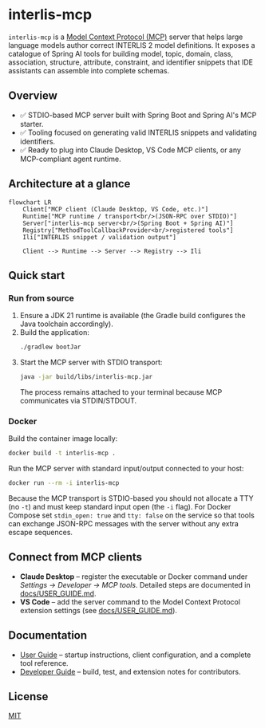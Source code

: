 # interlis-mcp

`interlis-mcp` is a [Model Context Protocol (MCP)](https://modelcontextprotocol.io) server that helps large language models author correct INTERLIS 2 model definitions. It exposes a catalogue of Spring AI tools for building model, topic, domain, class, association, structure, attribute, constraint, and identifier snippets that IDE assistants can assemble into complete schemas.

## Overview
- ✅ STDIO-based MCP server built with Spring Boot and Spring AI's MCP starter.
- ✅ Tooling focused on generating valid INTERLIS snippets and validating identifiers.
- ✅ Ready to plug into Claude Desktop, VS Code MCP clients, or any MCP-compliant agent runtime.

## Architecture at a glance
```mermaid
flowchart LR
    Client["MCP client (Claude Desktop, VS Code, etc.)"]
    Runtime["MCP runtime / transport<br/>(JSON-RPC over STDIO)"]
    Server["interlis-mcp server<br/>(Spring Boot + Spring AI)"]
    Registry["MethodToolCallbackProvider<br/>registered tools"]
    Ili["INTERLIS snippet / validation output"]

    Client --> Runtime --> Server --> Registry --> Ili
```

## Quick start

### Run from source
1. Ensure a JDK 21 runtime is available (the Gradle build configures the Java toolchain accordingly).
2. Build the application:
   ```bash
   ./gradlew bootJar
   ```
3. Start the MCP server with STDIO transport:
   ```bash
   java -jar build/libs/interlis-mcp.jar
   ```
   The process remains attached to your terminal because MCP communicates via STDIN/STDOUT.

### Docker
Build the container image locally:

```bash
docker build -t interlis-mcp .
```

Run the MCP server with standard input/output connected to your host:

```bash
docker run --rm -i interlis-mcp
```

Because the MCP transport is STDIO-based you should not allocate a TTY (no `-t`) and must keep standard input open (the `-i` flag). For Docker Compose set `stdin_open: true` and `tty: false` on the service so that tools can exchange JSON-RPC messages with the server without any extra escape sequences.

## Connect from MCP clients
- **Claude Desktop** – register the executable or Docker command under *Settings → Developer → MCP tools*. Detailed steps are documented in [docs/USER_GUIDE.md](docs/USER_GUIDE.md#claude-desktop).
- **VS Code** – add the server command to the Model Context Protocol extension settings (see [docs/USER_GUIDE.md](docs/USER_GUIDE.md#visual-studio-code)).

## Documentation
- [User Guide](docs/USER_GUIDE.md) – startup instructions, client configuration, and a complete tool reference.
- [Developer Guide](docs/DEVELOPER_GUIDE.md) – build, test, and extension notes for contributors.

## License
[MIT](LICENSE)
